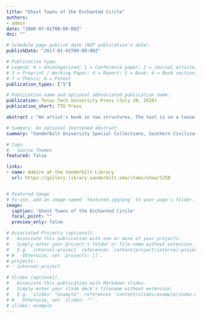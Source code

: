 ```yaml
---
title: "Ghost Towns of the Enchanted Circle"
authors:
- admin
date: "2000-07-01T00:00:00Z"
doi: ""

# Schedule page publish date (NOT publication's date).
publishDate: "2017-01-01T00:00:00Z"

# Publication type.
# Legend: 0 = Uncategorized; 1 = Conference paper; 2 = Journal article;
# 3 = Preprint / Working Paper; 4 = Report; 5 = Book; 6 = Book section;
# 7 = Thesis; 8 = Patent
publication_types: ["5"]

# Publication name and optional abbreviated publication name.
publication: Texas Tech University Press (July 20, 2020)
publication_short: TTU Press

abstract : "An artist's book in two structures. The text is on a loosely sewn codex glued at the verso of the last leaf to the middle part of a trifold wrapper; a mounted color photographic illustration appears on one page. Further images are printed on a 15 x 120 cm. sheet folded into six leaves and similarly attached to the rightmost part of the wrapper; another illustration is mounted on the topmost page of the folded sheet. The wrapper features a snakeskin-patterned exterior with a grained brown interior."

# Summary. An optional shortened abstract.
summary: "Vanderbilt University Special Collections, Southern Civilization Collection" 

# tags:
# - Source Themes
featured: false

links:
- name: Admire at the Vanderbilt Library
  url: https://gallery.library.vanderbilt.edu/items/show/1258


# Featured image
# To use, add an image named `featured.jpg/png` to your page's folder. 
image:
  caption: 'Ghost Towns of the Enchanted Circle'
  focal_point: ""
  preview_only: false

# Associated Projects (optional).
#   Associate this publication with one or more of your projects.
#   Simply enter your project's folder or file name without extension.
#   E.g. `internal-project` references `content/project/internal-project/index.md`.
# #   Otherwise, set `projects: []`.
# projects:
# - internal-project

# Slides (optional).
#   Associate this publication with Markdown slides.
#   Simply enter your slide deck's filename without extension.
#   E.g. `slides: "example"` references `content/slides/example/index.md`.
# #   Otherwise, set `slides: ""`.
# slides: example
---
```


